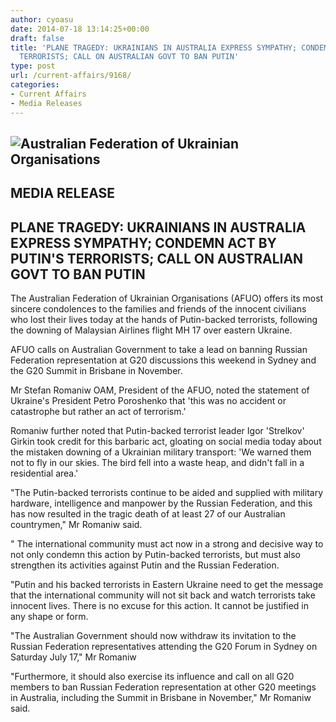 ```yaml
---
author: cyoasu
date: 2014-07-18 13:14:25+00:00
draft: false
title: 'PLANE TRAGEDY: UKRAINIANS IN AUSTRALIA EXPRESS SYMPATHY; CONDEMN ACT BY PUTIN''S
  TERRORISTS; CALL ON AUSTRALIAN GOVT TO BAN PUTIN'
type: post
url: /current-affairs/9168/
categories:
- Current Affairs
- Media Releases
---
```


## ![Australian Federation of Ukrainian Organisations](http://www.ozeukes.com/wp-content/uploads/2014/06/image001-e1403483500637.png)





## MEDIA RELEASE




## PLANE TRAGEDY: UKRAINIANS IN AUSTRALIA EXPRESS SYMPATHY; CONDEMN ACT BY PUTIN'S TERRORISTS; CALL ON AUSTRALIAN GOVT TO BAN PUTIN


The Australian Federation of Ukrainian Organisations (AFUO) offers its most sincere condolences to the families and friends of the innocent civilians who lost their lives today at the hands of Putin-backed terrorists, following the downing of Malaysian Airlines flight MH 17 over eastern Ukraine.

AFUO calls on Australian Government to take a lead on banning Russian Federation representation at G20 discussions this weekend in Sydney and the G20 Summit in Brisbane in November.

Mr Stefan Romaniw OAM, President of the AFUO, noted the statement of Ukraine's President Petro Poroshenko that 'this was no accident or catastrophe but rather an act of terrorism.'

Romaniw further noted that Putin-backed terrorist leader Igor 'Strelkov' Girkin took credit for this barbaric act, gloating on social media today about the mistaken downing of a Ukrainian military transport: 'We warned them not to fly in our skies. The bird fell into a waste heap, and didn't fall in a residential area.'

"The Putin-backed terrorists continue to be aided and supplied with military hardware, intelligence and manpower by the Russian Federation, and this has now resulted in the tragic death of at least 27 of our Australian countrymen," Mr Romaniw said.

" The international community must act now in a strong and decisive way to not only condemn this action by Putin-backed terrorists, but must also strengthen its activities against Putin and the Russian Federation.

"Putin and his backed terrorists in Eastern Ukraine need to get the message that the international community will not sit back and watch terrorists take innocent lives. There is no excuse for this action. It cannot be justified in any shape or form.

"The Australian Government should now withdraw its invitation to the Russian Federation representatives attending the G20 Forum in Sydney on Saturday July 17," Mr Romaniw

"Furthermore, it should also exercise its influence and call on all G20 members to ban Russian Federation representation at other G20 meetings in Australia, including the Summit in Brisbane in November," Mr Romaniw said.

